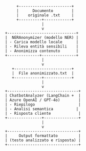               +-----------------------+
              |      Documento        |
              |    originale .txt     |
              +----------+------------+
                         |
                         v
         +------------------------------+
         |  NERAnonymizer (modello NER) |
         | - Carica modello locale      |
         | - Rileva entità sensibili    |
         | - Anonimizza contenuto       |
         +--------------+---------------+
                         |
                         v
            +-------------------------+
            |  File anonimizzato.txt  |
            +------------+------------+
                         |
                         v
         +-------------------------------+
         | ChatbotAnalyzer (LangChain +  |
         | Azure OpenAI / GPT-4o)        |
         | - Riepilogo                   |
         | - Analisi semantica          |
         | - Risposta cliente            |
         +---------------+---------------+
                         |
                         v
         +-------------------------------+
         |     Output formattato         |
         | (testo analizzato e risposta) |
         +-------------------------------+